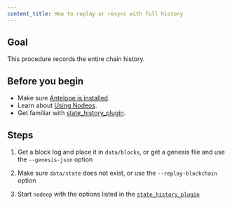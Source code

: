 ```yaml
---
content_title: How to replay or resync with full history
---
```


## Goal

This procedure records the entire chain history.

## Before you begin

* Make sure [Antelope is installed](../../../00_install/index.md).
* Learn about [Using Nodeos](../../02_usage/index.md).
* Get familiar with [state_history_plugin](../../03_plugins/state_history_plugin/index.md).

## Steps

1. Get a block log and place it in `data/blocks`, or get a genesis file and use the `--genesis-json` option

2. Make sure `data/state` does not exist, or use the `--replay-blockchain` option

3. Start `nodeop` with the options listed in the [`state_history_plugin`](index.md)
